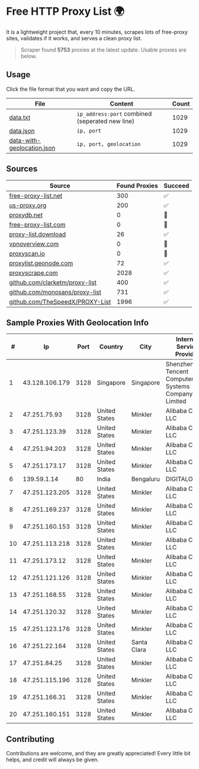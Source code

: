 
# Free HTTP Proxy List 🌍

It is a lightweight project that, every 10 minutes, scrapes lots of free-proxy sites, validates if it works, and serves a clean proxy list.


> Scraper found **5753** proxies at the latest update. Usable proxies are below.

## Usage

Click the file format that you want and copy the URL.


|File|Content|Count|
|----|-------|-----|
|[data.txt](https://raw.githubusercontent.com/themiralay/Proxy-List-World/master/data.txt)|`ip_address:port` combined (seperated new line)|1029|
|[data.json](https://raw.githubusercontent.com/themiralay/Proxy-List-World/master/data.json)|`ip, port`|1029|
|[data-with-geolocation.json](https://raw.githubusercontent.com/themiralay/Proxy-List-World/master/data-with-geolocation.json)|`ip, port, geolocation`|1029|

## Sources

|Source|Found Proxies|Succeed|
|------|-------------|-------|
|[free-proxy-list.net](https://free-proxy-list.net)|300|✅|
|[us-proxy.org](https://www.us-proxy.org)|200|✅|
|[proxydb.net](http://proxydb.net)|0|🚫|
|[free-proxy-list.com](https://free-proxy-list.com/?page=&port=&type%5B%5D=http&type%5B%5D=https&up_time=0&search=Search)|0|🚫|
|[proxy-list.download](https://www.proxy-list.download/HTTP)|26|✅|
|[vpnoverview.com](https://vpnoverview.com/privacy/anonymous-browsing/free-proxy-servers)|0|🚫|
|[proxyscan.io](https://www.proxyscan.io)|0|🚫|
|[proxylist.geonode.com](https://proxylist.geonode.com/api/proxy-list?limit=300&page=1&sort_by=lastChecked&sort_type=desc&protocols=http,https)|72|✅|
|[proxyscrape.com](https://api.proxyscrape.com/v2/?request=displayproxies&protocol=http&timeout=10000&country=all&ssl=all&anonymity=all)|2028|✅|
|[github.com/clarketm/proxy-list](https://raw.githubusercontent.com/clarketm/proxy-list/master/proxy-list-raw.txt)|400|✅|
|[github.com/monosans/proxy-list](https://raw.githubusercontent.com/monosans/proxy-list/main/proxies/http.txt)|731|✅|
|[github.com/TheSpeedX/PROXY-List](https://raw.githubusercontent.com/TheSpeedX/PROXY-List/master/http.txt)|1996|✅|


## Sample Proxies With Geolocation Info

|#|Ip|Port|Country|City|Internet Service Provider|
|-|--|----|-------|----|-------------------------|
|1|43.128.106.179|3128|Singapore|Singapore|Shenzhen Tencent Computer Systems Company Limited|
|2|47.251.75.93|3128|United States|Minkler|Alibaba Cloud LLC|
|3|47.251.123.39|3128|United States|Minkler|Alibaba Cloud LLC|
|4|47.251.94.203|3128|United States|Minkler|Alibaba Cloud LLC|
|5|47.251.173.17|3128|United States|Minkler|Alibaba Cloud LLC|
|6|139.59.1.14|80|India|Bengaluru|DIGITALOCEAN|
|7|47.251.123.205|3128|United States|Minkler|Alibaba Cloud LLC|
|8|47.251.169.237|3128|United States|Minkler|Alibaba Cloud LLC|
|9|47.251.160.153|3128|United States|Minkler|Alibaba Cloud LLC|
|10|47.251.113.218|3128|United States|Minkler|Alibaba Cloud LLC|
|11|47.251.173.12|3128|United States|Minkler|Alibaba Cloud LLC|
|12|47.251.121.126|3128|United States|Minkler|Alibaba Cloud LLC|
|13|47.251.168.55|3128|United States|Minkler|Alibaba Cloud LLC|
|14|47.251.120.32|3128|United States|Minkler|Alibaba Cloud LLC|
|15|47.251.123.176|3128|United States|Minkler|Alibaba Cloud LLC|
|16|47.251.22.164|3128|United States|Santa Clara|Alibaba Cloud LLC|
|17|47.251.84.25|3128|United States|Minkler|Alibaba Cloud LLC|
|18|47.251.115.196|3128|United States|Minkler|Alibaba Cloud LLC|
|19|47.251.166.31|3128|United States|Minkler|Alibaba Cloud LLC|
|20|47.251.160.151|3128|United States|Minkler|Alibaba Cloud LLC|



## Contributing

Contributions are welcome, and they are greatly appreciated! Every
little bit helps, and credit will always be given.

